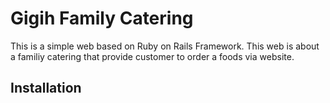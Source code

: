 # Gigih Family Catering

This is a simple web based on Ruby on Rails Framework. This web is about a familiy catering that provide customer to order a foods via website.

## Installation

